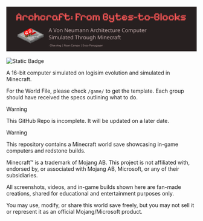 ![title](./README/Title.png)

![Static Badge](https://img.shields.io/badge/AY2425--T3-CSARCH2-red)

A 16-bit computer simulated on logisim evolution and simulated in Minecraft.

For the World File, please check `/game/` to get the template. Each group should have received the specs outlining what to do.
 
> [!warning]
> This GitHub Repo is incomplete. It will be updated on a later date.

> [!warning]
> This repository contains a Minecraft world save showcasing in-game computers and redstone builds.
>
> Minecraft™ is a trademark of Mojang AB. This project is not affiliated with, endorsed by, or associated with Mojang AB, Microsoft, or any of their subsidiaries.
>
> All screenshots, videos, and in-game builds shown here are fan-made creations, shared for educational and entertainment purposes only.
>
> You may use, modify, or share this world save freely, but you may not sell it or represent it as an official Mojang/Microsoft product.
